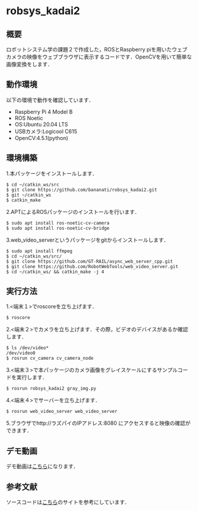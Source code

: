 # robsys_kadai2
## 概要
ロボットシステム学の課題２で作成した，ROSとRaspberry piを用いたウェブカメラの映像をウェブブラウザに表示するコードです．OpenCVを用いて簡単な画像変換をします．
## 動作環境
以下の環境で動作を確認しています．
- Raspberry Pi 4 Model B
- ROS Noetic
- OS:Ubuntu 20.04 LTS
- USBカメラ:Logicool C615
- OpenCV:4.5.1(python)
## 環境構築
1.本パッケージをインストールします．
```
$ cd ~/catkin_ws/src
$ git clone https://github.com/bananati/robsys_kadai2.git
$ git ~/catkin_ws
$ catkin_make
```
2.APTによるROSパッケージのインストールを行います．
```
$ sudo apt install ros-noetic-cv-camera
$ sudo apt install ros-noetic-cv-bridge
```
3.web_video_serverというパッケージをgitからインストールします．
```
$ sudo apt install ffmpeg
$ cd ~/catkin_ws/src/
$ git clone https://github.com/GT-RAIL/async_web_server_cpp.git
$ git clone https://github.com/RobotWebTools/web_video_server.git
$ cd ~/catkin_ws/ && catkin_make -j 4
```
## 実行方法
1.<端末１>でroscoreを立ち上げます．
```
$ roscore
```
2.<端末２>でカメラを立ち上げます．その際，ビデオのデバイスがあるか確認します．
```
$ ls /dev/video*
/dev/video0
$ rosrun cv_camera cv_camera_node
```
3.<端末３>で本パッケージのカメラ画像をグレイスケールにするサンプルコードを実行します．
```
$ rosrun robsys_kadai2 gray_img.py
```
4.<端末４>でサーバーを立ち上げます．
```
$ rosrun web_video_server web_video_server
```
5.ブラウザでhttp://ラズパイのIPアドレス:8080 にアクセスすると映像の確認ができます．
## デモ動画
デモ動画は[こちら](https://youtu.be/w3vWH2nEJrY)になります．
## 参考文献
ソースコードは[こちら](https://qiita.com/wakaba130/items/d3a041164c316a9e7a97)のサイトを参考にしています．
